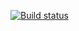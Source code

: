 [![Build status](https://ci.appveyor.com/api/projects/status/8soxrgj27bcwcoqh/branch/master?svg=true)](https://ci.appveyor.com/project/leyli05/deliverycardgeneratedate/branch/master)
